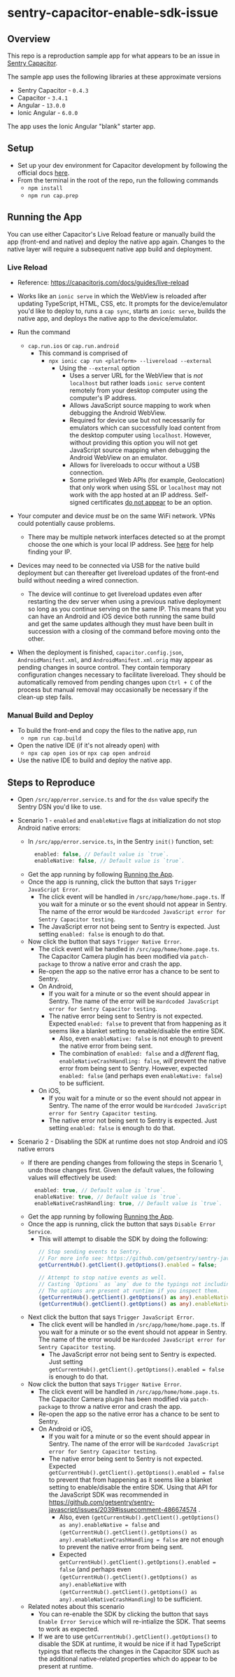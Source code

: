 # sentry-capacitor-enable-sdk-issue

## Overview

This repo is a reproduction sample app for what appears to be an issue in [Sentry Capacitor](https://github.com/getsentry/sentry-capacitor).

The sample app uses the following libraries at these approximate versions
- Sentry Capacitor - `0.4.3`
- Capacitor - `3.4.1`
- Angular - `13.0.0`
- Ionic Angular - `6.0.0`

The app uses the Ionic Angular "blank" starter app.

## Setup
- Set up your dev environment for Capacitor development by following the official docs [here](https://capacitorjs.com/docs/getting-started/environment-setup).
- From the terminal in the root of the repo, run the following commands
  - `npm install`
  - `npm run cap.prep`

## Running the App

You can use either Capacitor's Live Reload feature or manually build the app (front-end and native) and deploy the native app again. Changes to the native layer will require a subsequent native app build and deployment.

### Live Reload
- Reference: https://capacitorjs.com/docs/guides/live-reload
- Works like an `ionic serve` in which the WebView is reloaded after updating TypeScript, HTML, CSS, etc. It prompts for the device/emulator you'd like to deploy to, runs a `cap sync`, starts an `ionic serve`, builds the native app, and deploys the native app to the device/emulator.

- Run the command
  - `cap.run.ios` or `cap.run.android`
    - This command is comprised of
      - `npx ionic cap run <platform> --livereload --external`
        - Using the `--external` option
          - Uses a server URL for the WebView that is _not_ `localhost` but rather loads `ionic serve` content remotely from your desktop computer using the computer's IP address.
          - Allows JavaScript source mapping to work when debugging the Android WebView.
          - Required for device use but not necessarily for emulators which can successfully load content from the desktop computer using `localhost`. However, without providing this option you will not get JavaScript source mapping when debugging the Android WebView on an emulator.
          - Allows for livereloads to occur without a USB connection.
          - Some privileged Web APIs (for example, Geolocation) that only work when using SSL or `localhost` may not work with the app hosted at an IP address. Self-signed certificates [do not appear](https://github.com/ionic-team/capacitor/issues/3707#issuecomment-712997461) to be an option.
- Your computer and device _must_ be on the same WiFi network. VPNs could potentially cause problems.
  - There may be multiple network interfaces detected so at the prompt choose the one which is your local IP address. See [here](https://capacitorjs.com/docs/guides/live-reload#using-with-framework-clis) for help finding your IP.
- Devices may need to be connected via USB for the native build deployment but can thereafter get livereload updates of the front-end build without needing a wired connection.
  - The device will continue to get livereload updates even after restarting the dev server when using a previous native deployment so long as you continue serving on the same IP. This means that you can have an Android and iOS device both running the same build and get the same updates although they must have been built in succession with a closing of the command before moving onto the other.
- When the deployment is finished, `capacitor.config.json`, `AndroidManifest.xml`, and `AndroidManifest.xml.orig` may appear as pending changes in source control. They contain temporary configuration changes necessary to facilitate livereload. They should be automatically removed from pending changes upon `Ctrl + C` of the process but manual removal may occasionally be necessary if the clean-up step fails.

### Manual Build and Deploy
- To build the front-end and copy the files to the native app, run
  - `npm run cap.build`
- Open the native IDE (if it's not already open) with
  - `npx cap open ios` or `npx cap open android`
- Use the native IDE to build and deploy the native app.


## Steps to Reproduce

- Open `/src/app/error.service.ts` and for the `dsn` value specify the Sentry DSN you'd like to use.

- Scenario 1 - `enabled` and `enableNative` flags at initialization do not stop Android native errors:
  - In `/src/app/error.service.ts`, in the Sentry `init()` function, set:
    ```typescript
      enabled: false, // Default value is `true`.
      enableNative: false, // Default value is `true`.
    ```
  - Get the app running by following [Running the App](#running-the-app).
  - Once the app is running, click the button that says `Trigger JavaScript Error`.
    - The click event will be handled in `/src/app/home/home.page.ts`. If you wait for a minute or so the event should not appear in Sentry. The name of the error would be `Hardcoded JavaScript error for Sentry Capacitor testing`.
    - The JavaScript error not being sent to Sentry is expected. Just setting `enabled: false` is enough to do that.
  - Now click the button that says `Trigger Native Error`.
    - The click event will be handled in `/src/app/home/home.page.ts`. The Capacitor Camera plugin has been modified via `patch-package` to throw a native error and crash the app.
    - Re-open the app so the native error has a chance to be sent to Sentry.
    - On Android,
      - If you wait for a minute or so the event should appear in Sentry. The name of the error will be `Hardcoded JavaScript error for Sentry Capacitor testing`.
      - The native error being sent to Sentry is not expected. Expected `enabled: false` to prevent that from happening as it seems like a blanket setting to enable/disable the entire SDK.
        - Also, even `enableNative: false` is not enough to prevent the native error from being sent.
        - The combination of `enabled: false` and a *different* flag, `enableNativeCrashHandling: false`, *will* prevent the native error from being sent to Sentry. However, expected `enabled: false` (and perhaps even `enableNative: false`) to be sufficient.
    - On iOS,
      - If you wait for a minute or so the event should not appear in Sentry. The name of the error would be `Hardcoded JavaScript error for Sentry Capacitor testing`.
      - The native error not being sent to Sentry is expected. Just setting `enabled: false` is enough to do that.
- Scenario 2 - Disabling the SDK at runtime does not stop Android and iOS native errors
  - If there are pending changes from following the steps in Scenario 1, undo those changes first. Given the default values, the following values will effectively be used:
    ```typescript
      enabled: true, // Default value is `true`.
      enableNative: true, // Default value is `true`.
      enableNativeCrashHandling: true, // Default value is `true`.
    ```
  - Get the app running by following [Running the App](#running-the-app).
  - Once the app is running, click the button that says `Disable Error Service`.
    - This will attempt to disable the SDK by doing the following:
      ```typescript
      // Stop sending events to Sentry.
      // For more info see: https://github.com/getsentry/sentry-javascript/issues/2039#issuecomment-486674574
      getCurrentHub().getClient().getOptions().enabled = false;

      // Attempt to stop native events as well.
      // Casting `Options` as `any` due to the typings not including the additional Capacitor SDK options.
      // The options are present at runtime if you inspect them.
      (getCurrentHub().getClient().getOptions() as any).enableNative = false;
      (getCurrentHub().getClient().getOptions() as any).enableNativeCrashHandling = false;
      ```
  - Next click the button that says `Trigger JavaScript Error`.
    - The click event will be handled in `/src/app/home/home.page.ts`. If you wait for a minute or so the event should not appear in Sentry. The name of the error would be `Hardcoded JavaScript error for Sentry Capacitor testing`.
      - The JavaScript error not being sent to Sentry is expected. Just setting `getCurrentHub().getClient().getOptions().enabled = false` is enough to do that.
  - Now click the button that says `Trigger Native Error`.
    - The click event will be handled in `/src/app/home/home.page.ts`. The Capacitor Camera plugin has been modified via `patch-package` to throw a native error and crash the app.
    - Re-open the app so the native error has a chance to be sent to Sentry.
    - On Android or iOS,
      - If you wait for a minute or so the event should appear in Sentry. The name of the error will be `Hardcoded JavaScript error for Sentry Capacitor testing`.
      - The native error being sent to Sentry is not expected. Expected `getCurrentHub().getClient().getOptions().enabled = false` to prevent that from happening as it seems like a blanket setting to enable/disable the entire SDK. Using that API for the JavaScript SDK was recommended in https://github.com/getsentry/sentry-javascript/issues/2039#issuecomment-486674574 .
        - Also, even `(getCurrentHub().getClient().getOptions() as any).enableNative = false` and `(getCurrentHub().getClient().getOptions() as any).enableNativeCrashHandling = false` are not enough to prevent the native error from being sent.
        - Expected `getCurrentHub().getClient().getOptions().enabled = false` (and perhaps even `(getCurrentHub().getClient().getOptions() as any).enableNative` with `(getCurrentHub().getClient().getOptions() as any).enableNativeCrashHandling`) to be sufficient.
  - Related notes about this scenario
    - You can re-enable the SDK by clicking the button that says `Enable Error Service` which will re-intialize the SDK. That seems to work as expected.
    - If we are to use `getCurrentHub().getClient().getOptions()` to disable the SDK at runtime, it would be nice if it had TypeScript typings that reflects the changes in the Capacitor SDK such as the additional native-related properties which do appear to be present at runtime.
